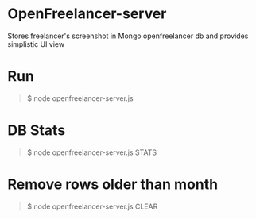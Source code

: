 # OpenFreelancer-server

Stores freelancer's screenshot in Mongo openfreelancer db
and provides simplistic UI view


# Run

>$ node openfreelancer-server.js


# DB Stats

>$ node openfreelancer-server.js STATS


# Remove rows older than month

>$ node openfreelancer-server.js CLEAR

